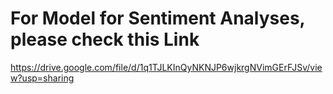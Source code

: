 # For Model for Sentiment Analyses, please check this Link

https://drive.google.com/file/d/1q1TJLKInQyNKNJP6wjkrgNVimGErFJSv/view?usp=sharing
